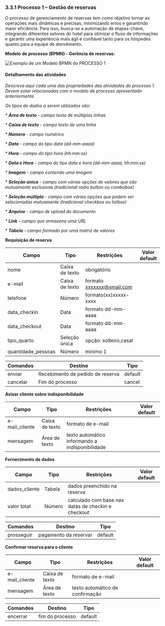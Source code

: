 ### 3.3.1 Processo 1 – Gestão de reservas


O processo de gerenciamento de reservas tem como objetivo tornar as operações mais dinâmicas e precisas, minimizando erros e garantindo maior eficiência. Para isso, busca-se a automação de etapas-chave, integrando diferentes setores do hotel para otimizar o fluxo de informações e garantir uma experiência mais ágil e confiável tanto para os hóspedes quanto para a equipe de atendimento.

**Modelo de processo (BPMN) - Gerência de reservas:**



![Exemplo de um Modelo BPMN do PROCESSO 1](https://github.com/ICEI-PUCMinas-PSG-SI-TI/psg-si-2025-1-p3-tiapn-6818100-easyhostproject/blob/main/docs/images/Gest%C3%A3o%20de%20reservas%20BPMN.jpeg)


#### Detalhamento das atividades

_Descreva aqui cada uma das propriedades das atividades do processo 1. 
Devem estar relacionadas com o modelo de processo apresentado anteriormente._

_Os tipos de dados a serem utilizados são:_

_* **Área de texto** - campo texto de múltiplas linhas_

_* **Caixa de texto** - campo texto de uma linha_

_* **Número** - campo numérico_

_* **Data** - campo do tipo data (dd-mm-aaaa)_

_* **Hora** - campo do tipo hora (hh:mm:ss)_

_* **Data e Hora** - campo do tipo data e hora (dd-mm-aaaa, hh:mm:ss)_

_* **Imagem** - campo contendo uma imagem_

_* **Seleção única** - campo com várias opções de valores que são mutuamente exclusivas (tradicional radio button ou combobox)_

_* **Seleção múltipla** - campo com várias opções que podem ser selecionadas mutuamente (tradicional checkbox ou listbox)_

_* **Arquivo** - campo de upload de documento_

_* **Link** - campo que armazena uma URL_

_* **Tabela** - campo formado por uma matriz de valores_


**Requisição de reserva**

| **Campo**       | **Tipo**         | **Restrições** | **Valor default** |
| ---             | ---              | ---            | ---               |
| nome | Caixa de texto  |       obrigatório         |                   |
| e-mail | Caixa de texto  |        formato xxxxxxx@xmail.com       |                   |
| telefone | Número  |       formato(xx)xxxxx-xxxx         |                   |
| data_checkin | Data  |      formato dd-mm-aaaa          |                   |
| data_checkout | Data  |       formato dd-mm-aaaa         |                   |
| tipo_quarto | Seleção única  |       opção: solteiro,casal         |                   |
| quantidade_pessoas | Número  |        mínimo 1        |                   |

| **Comandos**         |  **Destino**                   | **Tipo** |
| ---                  | ---                            | ---               |
| enviar | Recebimento de pedido de reserva  | default |
| cancelar | Fim do processo  | cancel |

**Avisar cliente sobre indisponibilidade**

| **Campo**       | **Tipo**         | **Restrições** | **Valor default** |
| ---             | ---              | ---            | ---               |
| e-mail_cliente | Caixa de texto  |        formato de e-mail       |                   |
|          mensagem      |        Área de texto          |       texto automático informando a indisponibilidade         |                   |

**Fornecimento de dados**

| **Campo**       | **Tipo**         | **Restrições** | **Valor default** |
| ---             | ---              | ---            | ---               |
| dados_cliente | Tabela  |       dados preenchido na reserva         |                   |
|         valor total       |        Número          |        calculado com base nas datas de checkin e checkout        |                   |

| **Comandos**         |  **Destino**                   | **Tipo**          |
| ---                  | ---                            | ---               |
| prosseguir | pagamento da reservar  | default  |

**Confirmar reserva para o cliente**

| **Campo**       | **Tipo**         | **Restrições** | **Valor default** |
| ---             | ---              | ---            | ---               |
| e-mail_cliente | Caixa de texto  |        formato de e-mail        |                   |
|        mensagem        |         Área de texto         |       texto automático de confirmação         |                   |

| **Comandos**         |  **Destino**                   | **Tipo**          |
| ---                  | ---                            | ---               |
| encerrar | fim do processo  | default |

